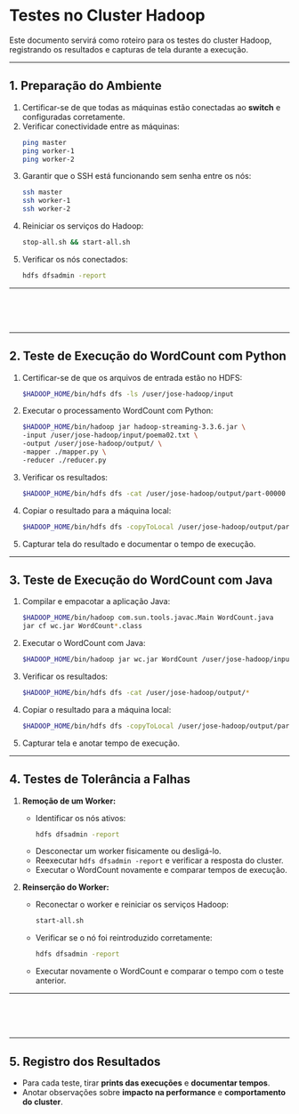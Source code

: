 # Testes no Cluster Hadoop

Este documento servirá como roteiro para os testes do cluster Hadoop, registrando os resultados e capturas de tela durante a execução.

---

## 1. Preparação do Ambiente

1. Certificar-se de que todas as máquinas estão conectadas ao **switch** e configuradas corretamente.
2. Verificar conectividade entre as máquinas:
   ```bash
   ping master
   ping worker-1
   ping worker-2
   ```
3. Garantir que o SSH está funcionando sem senha entre os nós:
   ```bash
   ssh master
   ssh worker-1
   ssh worker-2
   ```
4. Reiniciar os serviços do Hadoop:
   ```bash
   stop-all.sh && start-all.sh
   ```
5. Verificar os nós conectados:
   ```bash
   hdfs dfsadmin -report
   ```

---

</br>
</br>
</br>

---

## 2. Teste de Execução do WordCount com Python

1. Certificar-se de que os arquivos de entrada estão no HDFS:
   ```bash
   $HADOOP_HOME/bin/hdfs dfs -ls /user/jose-hadoop/input
   ```
2. Executar o processamento WordCount com Python:
   ```bash
   $HADOOP_HOME/bin/hadoop jar hadoop-streaming-3.3.6.jar \
   -input /user/jose-hadoop/input/poema02.txt \
   -output /user/jose-hadoop/output/ \
   -mapper ./mapper.py \
   -reducer ./reducer.py
   ```
3. Verificar os resultados:
   ```bash
   $HADOOP_HOME/bin/hdfs dfs -cat /user/jose-hadoop/output/part-00000
   ```
4. Copiar o resultado para a máquina local:
   ```bash
   $HADOOP_HOME/bin/hdfs dfs -copyToLocal /user/jose-hadoop/output/part-00000 ~/resultados/arq_palavras.txt
   ```
5. Capturar tela do resultado e documentar o tempo de execução.

---

## 3. Teste de Execução do WordCount com Java

1. Compilar e empacotar a aplicação Java:
   ```bash
   $HADOOP_HOME/bin/hadoop com.sun.tools.javac.Main WordCount.java
   jar cf wc.jar WordCount*.class
   ```
2. Executar o WordCount com Java:
   ```bash
   $HADOOP_HOME/bin/hadoop jar wc.jar WordCount /user/jose-hadoop/input/arqp.txt /user/jose-hadoop/output
   ```
3. Verificar os resultados:
   ```bash
   $HADOOP_HOME/bin/hdfs dfs -cat /user/jose-hadoop/output/*
   ```
4. Copiar o resultado para a máquina local:
   ```bash
   $HADOOP_HOME/bin/hdfs dfs -copyToLocal /user/jose-hadoop/output/part-r-00000 ~/resultados/arq_palavras.txt
   ```
5. Capturar tela e anotar tempo de execução.

---

## 4. Testes de Tolerância a Falhas

1. **Remoção de um Worker:**
   - Identificar os nós ativos:
     ```bash
     hdfs dfsadmin -report
     ```
   - Desconectar um worker fisicamente ou desligá-lo.
   - Reexecutar `hdfs dfsadmin -report` e verificar a resposta do cluster.
   - Executar o WordCount novamente e comparar tempos de execução.

2. **Reinserção do Worker:**
   - Reconectar o worker e reiniciar os serviços Hadoop:
     ```bash
     start-all.sh
     ```
   - Verificar se o nó foi reintroduzido corretamente:
     ```bash
     hdfs dfsadmin -report
     ```
   - Executar novamente o WordCount e comparar o tempo com o teste anterior.

---

</br>
</br>
</br>

---

## 5. Registro dos Resultados

- Para cada teste, tirar **prints das execuções** e **documentar tempos**.
- Anotar observações sobre **impacto na performance** e **comportamento do cluster**.


